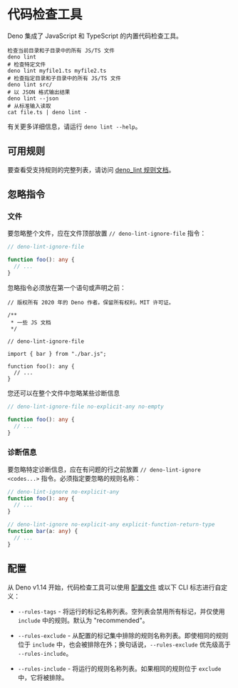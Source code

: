 # 代码检查工具

Deno 集成了 JavaScript 和 TypeScript 的内置代码检查工具。

```shell
检查当前目录和子目录中的所有 JS/TS 文件
deno lint
# 检查特定文件
deno lint myfile1.ts myfile2.ts
# 检查指定目录和子目录中的所有 JS/TS 文件
deno lint src/
# 以 JSON 格式输出结果
deno lint --json
# 从标准输入读取
cat file.ts | deno lint -
```

有关更多详细信息，请运行 `deno lint --help`。

## 可用规则

要查看受支持规则的完整列表，请访问
[deno_lint 规则文档](https://lint.deno.land)。

## 忽略指令

### 文件

要忽略整个文件，应在文件顶部放置 `// deno-lint-ignore-file` 指令：

```ts
// deno-lint-ignore-file

function foo(): any {
  // ...
}
```

忽略指令必须放在第一个语句或声明之前：

```ts, ignore
// 版权所有 2020 年的 Deno 作者。保留所有权利。MIT 许可证。

/**
 * 一些 JS 文档
 */

// deno-lint-ignore-file

import { bar } from "./bar.js";

function foo(): any {
  // ...
}
```

您还可以在整个文件中忽略某些诊断信息

```ts
// deno-lint-ignore-file no-explicit-any no-empty

function foo(): any {
  // ...
}
```

### 诊断信息

要忽略特定诊断信息，应在有问题的行之前放置 `// deno-lint-ignore <codes...>`
指令。必须指定要忽略的规则名称：

```ts
// deno-lint-ignore no-explicit-any
function foo(): any {
  // ...
}

// deno-lint-ignore no-explicit-any explicit-function-return-type
function bar(a: any) {
  // ...
}
```

## 配置

从 Deno v1.14 开始，代码检查工具可以使用
[配置文件](../getting_started/configuration_file.md) 或以下 CLI 标志进行自定义：

- `--rules-tags` - 将运行的标记名称列表。空列表会禁用所有标记，并仅使用
  `include` 中的规则。默认为 "recommended"。

- `--rules-exclude` - 从配置的标记集中排除的规则名称列表。即使相同的规则位于
  `include` 中，也会被排除在外；换句话说，`--rules-exclude` 优先级高于
  `--rules-include`。

- `--rules-include` - 将运行的规则名称列表。如果相同的规则位于 `exclude`
  中，它将被排除。
